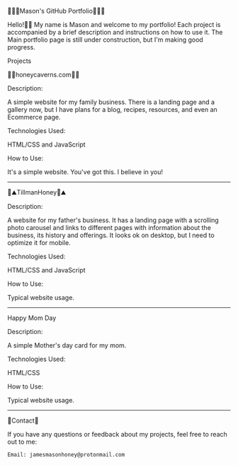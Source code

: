 🧙🏻‍♂️Mason's GitHub Portfolio🧙🏻‍♂️

Hello!🖐🏻 My name is Mason and welcome to my portfolio! Each project is accompanied by a brief description and instructions on how to use it. The Main portfolio page is still under construction, but I'm making good progress.

Projects

🍯🐝honeycaverns.com🍯🐝

Description:

A simple website for my family business. There is a landing page and a gallery now, but I have plans for a blog, recipes, resources, and even an Ecommerce page.

Technologies Used:

HTML/CSS and JavaScript

How to Use:

It's a simple website. You've got this. I believe in you!

<hr>
🚜⛰️TillmanHoney🚜⛰️

Description:

A website for my father's business. It has a landing page with a scrolling photo carousel and links to different pages with information about the business, its history and offerings. It looks ok on desktop, but I need to optimize it for mobile. 

Technologies Used:

HTML/CSS and JavaScript

How to Use:

Typical website usage.
<hr>
Happy Mom Day

Description:

A simple Mother's day card for my mom.

Technologies Used:

HTML/CSS

How to Use:

Typical website usage.
<hr>

📖Contact📖

If you have any questions or feedback about my projects, feel free to reach out to me:

    Email: jamesmasonhoney@protonmail.com
